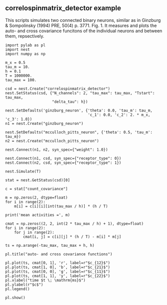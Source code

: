 

    
    
correlospinmatrix_detector example
-----------------------------------

This scripts simulates two connected binary neurons, similar
as in Ginzburg & Sompolinsky (1994) PRE, 50(4) p. 3771. Fig. 1.
It measures and plots the auto- and cross covariance funcitons
of the individual neurons and between them, repsectively.


    
    import pylab as pl
    import nest
    import numpy as np
    
    m_x = 0.5
    tau_m = 10.
    h = 0.1
    T = 1000000.
    tau_max = 100.
    
    csd = nest.Create("correlospinmatrix_detector")
    nest.SetStatus(csd, {"N_channels": 2, "tau_max": tau_max, "Tstart": tau_max,
                         "delta_tau": h})
    
    nest.SetDefaults('ginzburg_neuron', {'theta': 0.0, 'tau_m': tau_m,
                                         'c_1': 0.0, 'c_2': 2. * m_x, 'c_3': 1.0})
    n1 = nest.Create("ginzburg_neuron")
    
    nest.SetDefaults("mcculloch_pitts_neuron", {'theta': 0.5, 'tau_m': tau_m})
    n2 = nest.Create("mcculloch_pitts_neuron")
    
    nest.Connect(n1, n2, syn_spec={"weight": 1.0})
    
    nest.Connect(n1, csd, syn_spec={"receptor_type": 0})
    nest.Connect(n2, csd, syn_spec={"receptor_type": 1})
    
    nest.Simulate(T)
    
    stat = nest.GetStatus(csd)[0]
    
    c = stat["count_covariance"]
    
    m = np.zeros(2, dtype=float)
    for i in range(2):
        m[i] = c[i][i][int(tau_max / h)] * (h / T)
    
    print('mean activities =', m)
    
    cmat = np.zeros((2, 2, int(2 * tau_max / h) + 1), dtype=float)
    for i in range(2):
        for j in range(2):
            cmat[i, j] = c[i][j] * (h / T) - m[i] * m[j]
    
    ts = np.arange(-tau_max, tau_max + h, h)
    
    pl.title("auto- and cross covariance functions")
    
    pl.plot(ts, cmat[0, 1], 'r', label=r"$c_{12}$")
    pl.plot(ts, cmat[1, 0], 'b', label=r"$c_{21}$")
    pl.plot(ts, cmat[0, 0], 'g', label=r"$c_{11}$")
    pl.plot(ts, cmat[1, 1], 'y', label=r"$c_{22}$")
    pl.xlabel("time $t \; \mathrm{ms}$")
    pl.ylabel(r"$c$")
    pl.legend()
    
    pl.show()
    
    



